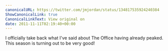 ```yaml
---
canonicalURL: https://twitter.com/jmjordan/status/134817535924240384
ShowCanonicalLink: true
CanonicalLinkText: View original on
date: 2011-11-11T02:19:40+00:00
---
```

I officially take back what I've said about The Office having already peaked. This season is turning out to be very good!